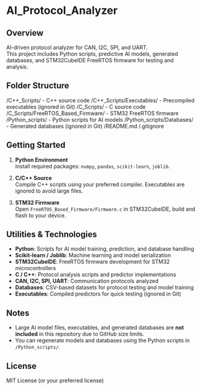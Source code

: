 # AI_Protocol_Analyzer

## Overview
AI-driven protocol analyzer for CAN, I2C, SPI, and UART.  
This project includes Python scripts, predictive AI models, generated databases, and STM32CubeIDE FreeRTOS firmware for testing and analysis.

## Folder Structure
/C++_Scripts/ - C++ source code
/C++_Scripts/Executables/ - Precompiled executables (ignored in Git)
/C_Scripts/ - C source code
/C_Scripts/FreeRTOS_Based_Firmware/ - STM32 FreeRTOS firmware
/Python_scripts/ - Python scripts for AI models
/Python_scripts/Databases/ - Generated databases (ignored in Git)
/README.md
/.gitignore

## Getting Started
1. **Python Environment**  
   Install required packages: `numpy`, `pandas`, `scikit-learn`, `joblib`.  

2. **C/C++ Source**  
   Compile C++ scripts using your preferred compiler. Executables are ignored to avoid large files.  

3. **STM32 Firmware**  
   Open `FreeRTOS_Based_Firmware/Firmware.c` in STM32CubeIDE, build and flash to your device.
## Utilities & Technologies
- **Python**: Scripts for AI model training, prediction, and database handling  
- **Scikit-learn / Joblib**: Machine learning and model serialization  
- **STM32CubeIDE**: FreeRTOS firmware development for STM32 microcontrollers  
- **C / C++**: Protocol analysis scripts and predictor implementations  
- **CAN, I2C, SPI, UART**: Communication protocols analyzed  
- **Databases**: CSV-based datasets for protocol testing and model training  
- **Executables**: Compiled predictors for quick testing (ignored in Git)  


## Notes
- Large AI model files, executables, and generated databases are **not included** in this repository due to GitHub size limits.  
- You can regenerate models and databases using the Python scripts in `/Python_scripts/`.  

## License
MIT License (or your preferred license)
